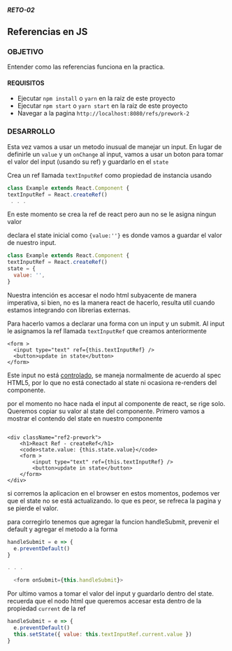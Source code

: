 ##### RETO-02

## Referencias en JS

### OBJETIVO

Entender como las referencias funciona en la practica.

#### REQUISITOS

- Ejecutar `npm install` o `yarn` en la raiz de este proyecto
- Ejecutar `npm start` o `yarn start` en la raiz de este proyecto
- Navegar a la pagina `http://localhost:8080/refs/prework-2`

### DESARROLLO

Esta vez vamos a usar un metodo inusual de manejar un input. En lugar de definirle un `value` y un `onChange` al input, vamos a usar un boton para tomar el valor del input (usando su ref) y guardarlo en el `state`

Crea un ref llamada `textInputRef` como propiedad de instancia usando

```Javascript
class Example extends React.Component {
textInputRef = React.createRef()
 . . .
```

En este momento se crea la ref de react pero aun no se le asigna ningun valor

declara el state inicial como `{value:''}` es donde vamos a guardar el valor de nuestro input.

```Javascript
class Example extends React.Component {
textInputRef = React.createRef()
state = {
  value: '',
}
```

Nuestra intención es accesar el nodo html subyacente de manera imperativa, si bien, no es la manera react de hacerlo, resulta util cuando estamos integrando con librerias externas.

Para hacerlo vamos a declarar una forma con un input y un submit.
Al input le asignamos la ref llamada `textInputRef` que creamos anteriormente

```JSX
<form >
  <input type="text" ref={this.textInputRef} />
  <button>update in state</button>
</form>
```

Este input no está [controlado]('https://reactjs.org/docs/forms.html#controlled-components'), se maneja normalmente de acuerdo al spec HTML5, por lo que no está conectado al state ni ocasiona re-renders del componente.

por el momento no hace nada el input al componente de react, se rige solo.
Queremos copiar su valor al state del componente.
Primero vamos a mostrar el contendo del state en nuestro componente

```JSX

<div className="ref2-prework">
    <h1>React Ref - createRef</h1>
    <code>state.value: {this.state.value}</code>
    <form >
        <input type="text" ref={this.textInputRef} />
        <button>update in state</button>
    </form>
</div>

```

si corremos la aplicacion en el browser en estos momentos, podemos ver que el state no se está actualizando. lo que es peor, se refreca la pagina y se pierde el valor.

para corregirlo tenemos que agregar la funcion handleSubmit, prevenir el default y agregar el metodo a la forma

```js
handleSubmit = e => {
  e.preventDefault()
}

. . .

  <form onSubmit={this.handleSubmit}>

```

Por ultimo vamos a tomar el valor del input y guardarlo dentro del state. recuerda que el nodo html que queremos accesar esta dentro de la propiedad `current` de la ref

```js
handleSubmit = e => {
  e.preventDefault()
  this.setState({ value: this.textInputRef.current.value })
}
```
